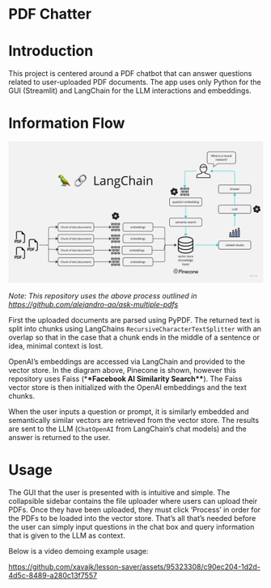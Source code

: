 # PDF Chatter

# Introduction

This project is centered around a PDF chatbot that can answer questions related to user-uploaded PDF documents. The app uses only Python for the GUI (Streamlit) and LangChain for the LLM interactions and embeddings.

# Information Flow

![PDF LangChain](demo/PDF-LangChain.jpg)

_Note: This repository uses the above process outlined in https://github.com/alejandro-ao/ask-multiple-pdfs_

First the uploaded documents are parsed using PyPDF. The returned text is split into chunks using LangChains `RecursiveCharacterTextSplitter` with an overlap so that in the case that a chunk ends in the middle of a sentence or idea, minimal context is lost.

OpenAI’s embeddings are accessed via LangChain and provided to the vector store. In the diagram above, Pinecone is shown, however this repository uses Faiss (\***\*Facebook AI Similarity Search\*\***). The Faiss vector store is then initialized with the OpenAI embeddings and the text chunks.

When the user inputs a question or prompt, it is similarly embedded and semantically similar vectors are retrieved from the vector store. The results are sent to the LLM (`ChatOpenAI` from LangChain’s chat models) and the answer is returned to the user.

# Usage

The GUI that the user is presented with is intuitive and simple. The collapsible sidebar contains the file uploader where users can upload their PDFs. Once they have been uploaded, they must click ‘Process’ in order for the PDFs to be loaded into the vector store. That’s all that’s needed before the user can simply input questions in the chat box and query information that is given to the LLM as context.

Below is a video demoing example usage:

https://github.com/xavajk/lesson-saver/assets/95323308/c90ec204-1d2d-4d5c-8489-a280c13f7557
